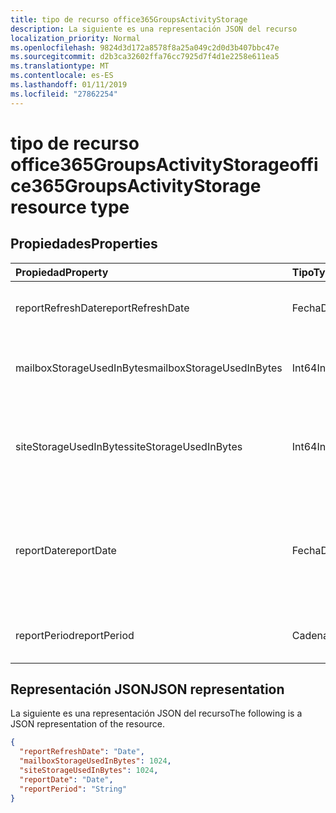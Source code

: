 ```yaml
---
title: tipo de recurso office365GroupsActivityStorage
description: La siguiente es una representación JSON del recurso
localization_priority: Normal
ms.openlocfilehash: 9824d3d172a8578f8a25a049c2d0d3b407bbc47e
ms.sourcegitcommit: d2b3ca32602ffa76cc7925d7f4d1e2258e611ea5
ms.translationtype: MT
ms.contentlocale: es-ES
ms.lasthandoff: 01/11/2019
ms.locfileid: "27862254"
---
```

# <a name="office365groupsactivitystorage-resource-type"></a><span data-ttu-id="962fc-103">tipo de recurso office365GroupsActivityStorage</span><span class="sxs-lookup"><span data-stu-id="962fc-103">office365GroupsActivityStorage resource type</span></span>

## <a name="properties"></a><span data-ttu-id="962fc-104">Propiedades</span><span class="sxs-lookup"><span data-stu-id="962fc-104">Properties</span></span>

| <span data-ttu-id="962fc-105">Propiedad</span><span class="sxs-lookup"><span data-stu-id="962fc-105">Property</span></span>                  | <span data-ttu-id="962fc-106">Tipo</span><span class="sxs-lookup"><span data-stu-id="962fc-106">Type</span></span>   | <span data-ttu-id="962fc-107">Description</span><span class="sxs-lookup"><span data-stu-id="962fc-107">Description</span></span>                              |
| :------------------------ | :----- | ---------------------------------------- |
| <span data-ttu-id="962fc-108">reportRefreshDate</span><span class="sxs-lookup"><span data-stu-id="962fc-108">reportRefreshDate</span></span>         | <span data-ttu-id="962fc-109">Fecha</span><span class="sxs-lookup"><span data-stu-id="962fc-109">Date</span></span>   | <span data-ttu-id="962fc-110">La fecha más reciente del contenido.</span><span class="sxs-lookup"><span data-stu-id="962fc-110">The latest date of the content.</span></span>          |
| <span data-ttu-id="962fc-111">mailboxStorageUsedInBytes</span><span class="sxs-lookup"><span data-stu-id="962fc-111">mailboxStorageUsedInBytes</span></span> | <span data-ttu-id="962fc-112">Int64</span><span class="sxs-lookup"><span data-stu-id="962fc-112">Int64</span></span>  | <span data-ttu-id="962fc-113">El almacenamiento usado en el buzón de correo de grupo.</span><span class="sxs-lookup"><span data-stu-id="962fc-113">The storage used in group mailbox.</span></span>       |
| <span data-ttu-id="962fc-114">siteStorageUsedInBytes</span><span class="sxs-lookup"><span data-stu-id="962fc-114">siteStorageUsedInBytes</span></span>    | <span data-ttu-id="962fc-115">Int64</span><span class="sxs-lookup"><span data-stu-id="962fc-115">Int64</span></span>  | <span data-ttu-id="962fc-116">El almacenamiento utilizado en la biblioteca de documentos de SharePoint.</span><span class="sxs-lookup"><span data-stu-id="962fc-116">The storage used in SharePoint document library.</span></span> |
| <span data-ttu-id="962fc-117">reportDate</span><span class="sxs-lookup"><span data-stu-id="962fc-117">reportDate</span></span>                | <span data-ttu-id="962fc-118">Fecha</span><span class="sxs-lookup"><span data-stu-id="962fc-118">Date</span></span>   | <span data-ttu-id="962fc-119">La fecha de instantánea para Exchange y SharePoint utiliza almacenamiento de información.</span><span class="sxs-lookup"><span data-stu-id="962fc-119">The snapshot date for Exchange and SharePoint used storage.</span></span> |
| <span data-ttu-id="962fc-120">reportPeriod</span><span class="sxs-lookup"><span data-stu-id="962fc-120">reportPeriod</span></span>              | <span data-ttu-id="962fc-121">Cadena</span><span class="sxs-lookup"><span data-stu-id="962fc-121">String</span></span> | <span data-ttu-id="962fc-122">El número de días que cubre el informe.</span><span class="sxs-lookup"><span data-stu-id="962fc-122">The number of days the report covers.</span></span>    |

## <a name="json-representation"></a><span data-ttu-id="962fc-123">Representación JSON</span><span class="sxs-lookup"><span data-stu-id="962fc-123">JSON representation</span></span>

<span data-ttu-id="962fc-124">La siguiente es una representación JSON del recurso</span><span class="sxs-lookup"><span data-stu-id="962fc-124">The following is a JSON representation of the resource.</span></span>

<!-- {
  "blockType": "resource",
  "@odata.type": "microsoft.graph.office365GroupsActivityStorage"
} -->

```json
{
  "reportRefreshDate": "Date", 
  "mailboxStorageUsedInBytes": 1024, 
  "siteStorageUsedInBytes": 1024, 
  "reportDate": "Date", 
  "reportPeriod": "String"
}
```
